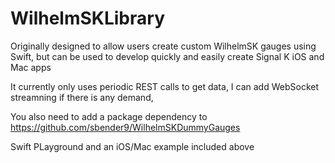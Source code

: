 # WilhelmSKLibrary

Originally designed to allow users create custom WilhelmSK gauges using Swift, but can be used to develop quickly and easily create Signal K iOS and Mac apps 

It currently only uses periodic REST calls to get data, I can add WebSocket streamning if there is any demand,

You also need to add a package dependency to https://github.com/sbender9/WilhelmSKDummyGauges

Swift PLayground and an iOS/Mac example included above
